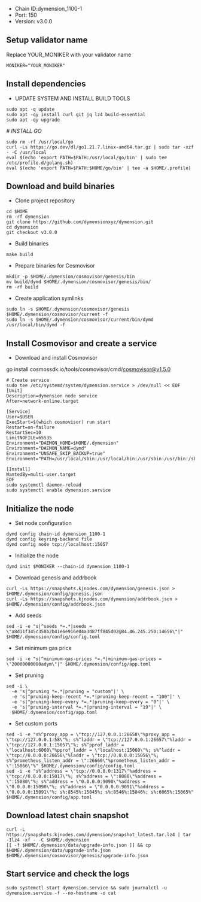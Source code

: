 - Chain ID:dymension_1100-1
- Port: 150
- Version: v3.0.0
## Setup validator name
Replace YOUR_MONIKER with your validator name
```
MONIKER="YOUR_MONIKER"
```
## Install dependencies

- UPDATE SYSTEM AND INSTALL BUILD TOOLS
```
sudo apt -q update
sudo apt -qy install curl git jq lz4 build-essential
sudo apt -qy upgrade
```
_# INSTALL GO_
```
sudo rm -rf /usr/local/go
curl -Ls https://go.dev/dl/go1.21.7.linux-amd64.tar.gz | sudo tar -xzf - -C /usr/local
eval $(echo 'export PATH=$PATH:/usr/local/go/bin' | sudo tee /etc/profile.d/golang.sh)
eval $(echo 'export PATH=$PATH:$HOME/go/bin' | tee -a $HOME/.profile)
```
## Download and build binaries

- Clone project repository
```
cd $HOME
rm -rf dymension
git clone https://github.com/dymensionxyz/dymension.git
cd dymension
git checkout v3.0.0
```
- Build binaries
```
make build
```
- Prepare binaries for Cosmovisor
```
mkdir -p $HOME/.dymension/cosmovisor/genesis/bin
mv build/dymd $HOME/.dymension/cosmovisor/genesis/bin/
rm -rf build
```
- Create application symlinks
```
sudo ln -s $HOME/.dymension/cosmovisor/genesis $HOME/.dymension/cosmovisor/current -f
sudo ln -s $HOME/.dymension/cosmovisor/current/bin/dymd /usr/local/bin/dymd -f
```

## Install Cosmovisor and create a service
- Download and install Cosmovisor

go install cosmossdk.io/tools/cosmovisor/cmd/cosmovisor@v1.5.0
```
# Create service
sudo tee /etc/systemd/system/dymension.service > /dev/null << EOF
[Unit]
Description=dymension node service
After=network-online.target

[Service]
User=$USER
ExecStart=$(which cosmovisor) run start
Restart=on-failure
RestartSec=10
LimitNOFILE=65535
Environment="DAEMON_HOME=$HOME/.dymension"
Environment="DAEMON_NAME=dymd"
Environment="UNSAFE_SKIP_BACKUP=true"
Environment="PATH=/usr/local/sbin:/usr/local/bin:/usr/sbin:/usr/bin:/sbin:/bin:/usr/games:/usr/local/games:/snap/bin:$HOME/.dymension/cosmovisor/current/bin"

[Install]
WantedBy=multi-user.target
EOF
sudo systemctl daemon-reload
sudo systemctl enable dymension.service
```

## Initialize the node
- Set node configuration
```
dymd config chain-id dymension_1100-1
dymd config keyring-backend file
dymd config node tcp://localhost:15057
```
- Initialize the node
```
dymd init $MONIKER --chain-id dymension_1100-1
```
- Download genesis and addrbook
```
curl -Ls https://snapshots.kjnodes.com/dymension/genesis.json > $HOME/.dymension/config/genesis.json
curl -Ls https://snapshots.kjnodes.com/dymension/addrbook.json > $HOME/.dymension/config/addrbook.json
```
- Add seeds
```
sed -i -e "s|^seeds *=.*|seeds = \"a8d11f345c358b2b41e6e916e04a3d87ff845d02@84.46.245.250:14656\"|" $HOME/.dymension/config/config.toml
```
- Set minimum gas price
```
sed -i -e "s|^minimum-gas-prices *=.*|minimum-gas-prices = \"20000000000adym\"|" $HOME/.dymension/config/app.toml
```
- Set pruning
```
sed -i \
  -e 's|^pruning *=.*|pruning = "custom"|' \
  -e 's|^pruning-keep-recent *=.*|pruning-keep-recent = "100"|' \
  -e 's|^pruning-keep-every *=.*|pruning-keep-every = "0"|' \
  -e 's|^pruning-interval *=.*|pruning-interval = "19"|' \
  $HOME/.dymension/config/app.toml
```
- Set custom ports
```
sed -i -e "s%^proxy_app = \"tcp://127.0.0.1:26658\"%proxy_app = \"tcp://127.0.0.1:58\"%; s%^laddr = \"tcp://127.0.0.1:26657\"%laddr = \"tcp://127.0.0.1:15057\"%; s%^pprof_laddr = \"localhost:6060\"%pprof_laddr = \"localhost:15060\"%; s%^laddr = \"tcp://0.0.0.0:26656\"%laddr = \"tcp://0.0.0.0:15056\"%; s%^prometheus_listen_addr = \":26660\"%prometheus_listen_addr = \":15066\"%" $HOME/.dymension/config/config.toml
sed -i -e "s%^address = \"tcp://0.0.0.0:1317\"%address = \"tcp://0.0.0.0:15017\"%; s%^address = \":8080\"%address = \":15080\"%; s%^address = \"0.0.0.0:9090\"%address = \"0.0.0.0:15090\"%; s%^address = \"0.0.0.0:9091\"%address = \"0.0.0.0:15091\"%; s%:8545%:15045%; s%:8546%:15046%; s%:6065%:15065%" $HOME/.dymension/config/app.toml
```
## Download latest chain snapshot
```
curl -L https://snapshots.kjnodes.com/dymension/snapshot_latest.tar.lz4 | tar -Ilz4 -xf - -C $HOME/.dymension
[[ -f $HOME/.dymension/data/upgrade-info.json ]] && cp $HOME/.dymension/data/upgrade-info.json $HOME/.dymension/cosmovisor/genesis/upgrade-info.json
```
## Start service and check the logs
```
sudo systemctl start dymension.service && sudo journalctl -u dymension.service -f --no-hostname -o cat
```
